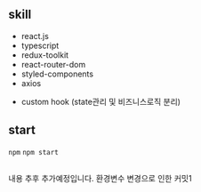 ## skill

- react.js
- typescript
- redux-toolkit
- react-router-dom
- styled-components
- axios

* custom hook (state관리 및 비즈니스로직 분리)

## start

`npm`
`npm start`

##

내용 추후 추가예정입니다.
환경변수 변경으로 인한 커밋1
